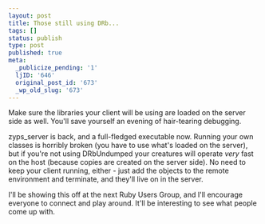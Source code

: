 ```yaml
---
layout: post
title: Those still using DRb...
tags: []
status: publish
type: post
published: true
meta:
  _publicize_pending: '1'
  ljID: '646'
  original_post_id: '673'
  _wp_old_slug: '673'
---
```

Make sure the libraries your client will be using are loaded on the server side as well.  You'll save yourself an evening of hair-tearing debugging.

zyps_server is back, and a full-fledged executable now.  Running your own classes is horribly broken (you have to use what's loaded on the server), but if you're not using DRbUndumped your creatures will operate <em>very</em> fast on the host (because copies are created on the server side).  No need to keep your client running, either - just add the objects to the remote environment and terminate, and they'll live on in the server.

I'll be showing this off at the next Ruby Users Group, and I'll encourage everyone to connect and play around.  It'll be interesting to see what people come up with.
